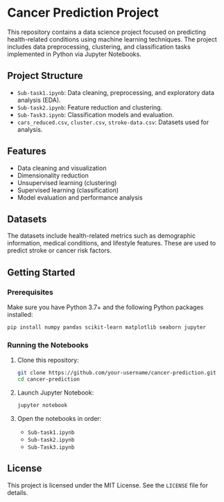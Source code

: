 # Cancer Prediction Project

This repository contains a data science project focused on predicting health-related conditions using machine learning techniques. The project includes data preprocessing, clustering, and classification tasks implemented in Python via Jupyter Notebooks.

## Project Structure

- `Sub-task1.ipynb`: Data cleaning, preprocessing, and exploratory data analysis (EDA).
- `Sub-task2.ipynb`: Feature reduction and clustering.
- `Sub-Task3.ipynb`: Classification models and evaluation.
- `cars_reduced.csv`, `cluster.csv`, `stroke-data.csv`: Datasets used for analysis.

## Features

- Data cleaning and visualization
- Dimensionality reduction
- Unsupervised learning (clustering)
- Supervised learning (classification)
- Model evaluation and performance analysis

## Datasets

The datasets include health-related metrics such as demographic information, medical conditions, and lifestyle features. These are used to predict stroke or cancer risk factors.

## Getting Started

### Prerequisites

Make sure you have Python 3.7+ and the following Python packages installed:

```bash
pip install numpy pandas scikit-learn matplotlib seaborn jupyter
```

### Running the Notebooks

1. Clone this repository:
   ```bash
   git clone https://github.com/your-username/cancer-prediction.git
   cd cancer-prediction
   ```

2. Launch Jupyter Notebook:
   ```bash
   jupyter notebook
   ```

3. Open the notebooks in order:
   - `Sub-task1.ipynb`
   - `Sub-task2.ipynb`
   - `Sub-Task3.ipynb`

## License

This project is licensed under the MIT License. See the `LICENSE` file for details.
